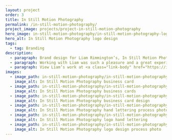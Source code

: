 ```yaml
---
layout: project
order: 3
title: In Still Motion Photography
permalink: /in-still-motion-photography/
project_image: projects/project-in-still-motion-photography
hero_image: in-still-motion-photography/in-still-motion-photography-logo-design
hero_alt: In Still Motion Photography logo design
tags:
  - tag: Branding
description:
  - paragraph: Brand design for Liam Rimmington’s, In Still Motion Photography. Liam is a talented landscape, portrait, and still-life photographer from Sheffield.
  - paragraph: Working with Liam was such a pleasure and a great experience. After our initial conversation it was clear that Liam wanted something clean and minimal with a handmade, tactile quality to it. A hand lettered logo was the perfect solution to embody the desired aesthetic.
  - paragraph: View Liam’s work at <a class="link-body" href="https://instillmotion.co">instillmotion.co</a>
images:
  - image_path: in-still-motion-photography/in-still-motion-photography-business-card
    image_alt: In Still Motion Photography business card
  - image_path: in-still-motion-photography/in-still-motion-photography-business-cards-laid-out
    image_alt: In Still Motion Photography business cards
  - image_path: in-still-motion-photography/in-still-motion-photography-business-card-front-back
    image_alt: In Still Motion Photography business card design
  - image_path: in-still-motion-photography/in-still-motion-photography-hand-lettered-logo-design
    image_alt: In Still Motion Photography hand lettering process photo
  - image_path: in-still-motion-photography/in-still-motion-photography-logo-hand-lettering
    image_alt: In Still Motion Photography logo hand lettering
  - image_path: in-still-motion-photography/in-still-motion-photography-logo-process-shot
    image_alt: In Still Motion Photography logo design process photo
---
```

